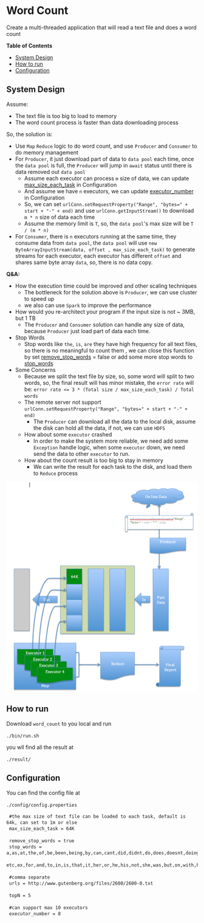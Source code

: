 # Word Count
Create a multi-threaded application that will read a text file and does a word count

**Table of Contents** 

- [System Design](#System-Design)
- [How to run](#How-to-run)
- [Configuration](#Configuration)
## System Design
Assume:
- The text file is too big to load to memory
- The word count process is faster than data downloading process

So, the solution is:
- Use `Map` `Reduce` logic to do word count, and use `Producer` and `Consumer` to do memory management
- For `Producer`, it just download part of data to `data pool` each time, once the `data pool` is full, the `Producer` will jump in `await` status until there is data removed out `data pool`
  - Assume each executor can process `m` size of data, we can update [max_size_each_task](#Configuration) in Configuration 
  - And assume we have `n` executors, we can update [executor_number](#Configuration) in Configuration
  - So, we can set `urlConn.setRequestProperty("Range", "bytes=" + start + "-" + end)` and use `urlConn.getInputStream()` to download `m * n` size of data each time
  - Assume the memory limit is `T`, so, the `data pool`'s max size will be `T / (m * n)`
- For `Consumer`, there is `n` executors running at the same time, they consume data from `data pool`, the `data pool` will use `new ByteArrayInputStream(data, offset , max_size_each_task)` to generate streams for each executor, each executor has different `offset` and shares same byte array `data`, so, there is no data copy.

**Q&A:**
- How the execution time could be improved and other scaling techniques
  - The bottleneck for the solution above is `Producer`, we can use cluster to speed up
  - we also can use `Spark` to improve the performance
- How would you re-architect your program if the input size is not ~ 3MB, but 1 TB
  - The `Producer` and `Consumer` solution can handle any size of data, because `Producer` just load part of data each time.
- Stop Words
  - Stop words like `the`, `is`, `are` they have high frequency for all text files, so there is no meaningful to count them , we can close this function by set [remove_stop_words](#Configuration) = false or add some more stop words to [stop_words](#Configuration)
- Some Concerns
  - Because we split the text file by size, so, some word will split to two words, so, the final result will has minor mistake, the `error rate` will be: `error rate <= 3 * (Total size / max_size_each_task) / Total words`
  - The remote server not support `urlConn.setRequestProperty("Range", "bytes=" + start + "-" + end)`
    - The `Producer` can download all the data to the local disk, assume the disk can hold all the data, if not, we can use `HDFS`
  - How about some `executor` crashed
    - In order to make the system more reliable, we need add some `Exception` handle logic, when some `executor` down, we need send the data to other `executor` to run.
  - How about the count result is too big to stay in memory
    - We can write the result for each task to the disk, and load them to `Reduce` process  
  

![System Design](https://github.com/fengxucn/rs_homework/blob/master/docs/SystemDesign.png)
## How to run
Download `word_count` to you local and run

`./bin/run.sh`

you wll find all the result at

`./result/`

## Configuration
You can find the config file at

`./config/config.properties`

```
 #the max size of text file can be loaded to each task, default is 64k, can set to 1m or else
 max_size_each_task = 64K
 
 remove_stop_words = true
 stop_words = a,as,at,the,of,be,been,being,by,can,cant,did,didnt,do,does,doesnt,doing,dont,done,eg,et,\
              etc,ex,for,and,to,in,is,that,it,her,or,he,his,not,she,was,but,on,with,has,him,had,we
 
 #comma separate
 urls = http://www.gutenberg.org/files/2600/2600-0.txt
 
 topN = 5
 
 #can support max 10 executors
 executor_number = 8
```
